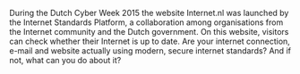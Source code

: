 During the Dutch Cyber Week 2015 the website Internet.nl was launched by the
Internet Standards Platform, a collaboration among organisations from the
Internet community and the Dutch government. On this website, visitors can
check whether their Internet is up to date. Are your internet connection,
e-mail and website actually using modern, secure internet standards? And if
not, what can you do about it?
